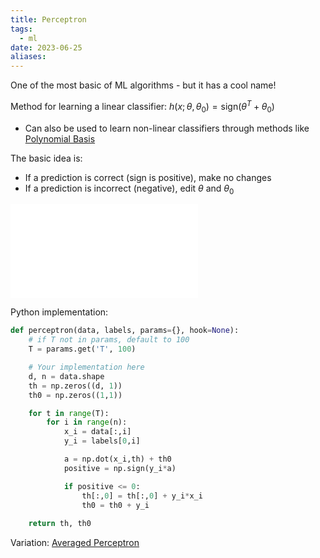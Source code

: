 ```yaml
---
title: Perceptron
tags:
  - ml
date: 2023-06-25
aliases:
---
```


One of the most basic of ML algorithms - but it has a cool name!

Method for learning a linear classifier: $h(x; \theta, \theta_{0})= \text{sign}(\theta^T + \theta_0)$
- Can also be used to learn non-linear classifiers through methods like [Polynomial Basis](Polynomial%20Basis.md)

The basic idea is:
- If a prediction is correct (sign is positive), make no changes
- If a prediction is incorrect (negative), edit $\theta$ and $\theta_0$

![perceptron](perceptron.pdf)

Python implementation:
```python
def perceptron(data, labels, params={}, hook=None):
    # if T not in params, default to 100
    T = params.get('T', 100)

    # Your implementation here
    d, n = data.shape
    th = np.zeros((d, 1))
    th0 = np.zeros((1,1))

    for t in range(T):
        for i in range(n):
            x_i = data[:,i]
            y_i = labels[0,i]

            a = np.dot(x_i,th) + th0
            positive = np.sign(y_i*a)

            if positive <= 0:
                th[:,0] = th[:,0] + y_i*x_i
                th0 = th0 + y_i
                
    return th, th0
```

Variation: [Averaged Perceptron](Averaged%20Perceptron.md)

